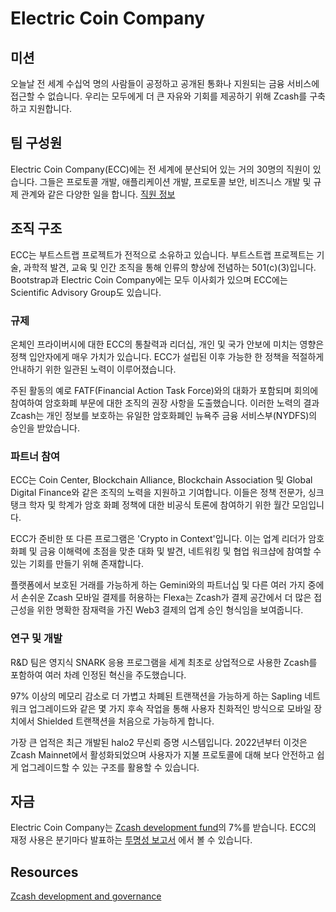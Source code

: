 # Electric Coin Company

## 미션

오늘날 전 세계 수십억 명의 사람들이 공정하고 공개된 통화나 지원되는 금융 서비스에 접근할 수 없습니다. 우리는 모두에게 더 큰 자유와 기회를 제공하기 위해 Zcash를 구축하고 지원합니다.

## 팀 구성원

Electric Coin Company(ECC)에는 전 세계에 분산되어 있는 거의 30명의 직원이 있습니다. 그들은 프로토콜 개발, 애플리케이션 개발, 프로토콜 보안, 비즈니스 개발 및 규제 관계와 같은 다양한 일을 합니다. [직원 정보](https://electriccoin.co/team/)

## 조직 구조

ECC는 부트스트랩 프로젝트가 전적으로 소유하고 있습니다. 부트스트랩 프로젝트는 기술, 과학적 발견, 교육 및 인간 조직을 통해 인류의 향상에 전념하는 501(c)(3)입니다. Bootstrap과 Electric Coin Company에는 모두 이사회가 있으며 ECC에는 Scientific Advisory Group도 있습니다.

### 규제

온체인 프라이버시에 대한 ECC의 통찰력과 리더십, 개인 및 국가 안보에 미치는 영향은 정책 입안자에게 매우 가치가 있습니다. ECC가 설립된 이후 가능한 한 정책을 적절하게 안내하기 위한 일관된 노력이 이루어졌습니다.

주된 활동의 예로 FATF(Financial Action Task Force)와의 대화가 포함되며 회의에 참여하여 암호화폐 부문에 대한 조직의 권장 사항을 도출했습니다. 이러한 노력의 결과 Zcash는 개인 정보를 보호하는 유일한 암호화폐인 뉴욕주 금융 서비스부(NYDFS)의 승인을 받았습니다. 

### 파트너 참여

ECC는 Coin Center, Blockchain Alliance, Blockchain Association 및 Global Digital Finance와 같은 조직의 노력을 지원하고 기여합니다. 이들은 정책 전문가, 싱크 탱크 학자 및 학계가 암호 화폐 정책에 대한 비공식 토론에 참여하기 위한 월간 모임입니다.

ECC가 준비한 또 다른 프로그램은 'Crypto in Context'입니다. 이는 업계 리더가 암호 화폐 및 금융 이해력에 초점을 맞춘 대화 및 발견, 네트워킹 및 협업 워크샵에 참여할 수 있는 기회를 만들기 위해 존재합니다.

플랫폼에서 보호된 거래를 가능하게 하는 Gemini와의 파트너십 및 다른 여러 가지 중에서 손쉬운 Zcash 모바일 결제를 허용하는 Flexa는 Zcash가 결제 공간에서 더 많은 접근성을 위한 명확한 잠재력을 가진 Web3 결제의 업계 승인 형식임을 보여줍니다.

### 연구 및 개발

R&D 팀은 영지식 SNARK 응용 프로그램을 세계 최초로 상업적으로 사용한 Zcash를 포함하여 여러 차례 인정된 혁신을 주도했습니다.

97% 이상의 메모리 감소로 더 가볍고 차폐된 트랜잭션을 가능하게 하는 Sapling 네트워크 업그레이드와 같은 몇 가지 후속 작업을 통해 사용자 친화적인 방식으로 모바일 장치에서 Shielded 트랜잭션을 처음으로 가능하게 합니다.

가장 큰 업적은 최근 개발된 halo2 무신뢰 증명 시스템입니다. 2022년부터 이것은 Zcash Mainnet에서 활성화되었으며 사용자가 지불 프로토콜에 대해 보다 안전하고 쉽게 업그레이드할 수 있는 구조를 활용할 수 있습니다.

## 자금

Electric Coin Company는 [Zcash development fund](https://zips.z.cash/zip-1014)의 7%를 받습니다. ECC의 재정 사용은 분기마다 발표하는 [투명성 보고서](https://electriccoin.co/blog/ecc-transparency-report-for-q3-2021/) 에서 볼 수 있습니다.

## Resources

[Zcash development and governance](https://z.cash/zcash-development-and-governance/)
